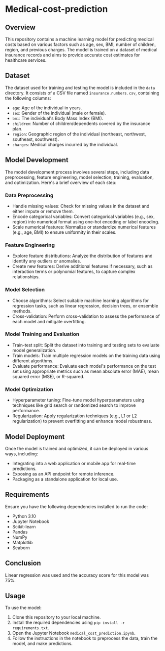 # Medical-cost-prediction

## Overview
This repository contains a machine learning model for predicting medical costs based on various factors such as age, sex, BMI, number of children, region, and previous charges. The model is trained on a dataset of medical insurance records and aims to provide accurate cost estimates for healthcare services.

## Dataset
The dataset used for training and testing the model is included in the `data` directory. It consists of a CSV file named `insurance.numbers.csv`, containing the following columns:
- `age`: Age of the individual in years.
- `sex`: Gender of the individual (male or female).
- `bmi`: The individual's Body Mass Index (BMI).
- `children`: Number of children/dependents covered by the insurance plan.
- `region`: Geographic region of the individual (northeast, northwest, southeast, southwest).
- `charges`: Medical charges incurred by the individual.

## Model Development
The model development process involves several steps, including data preprocessing, feature engineering, model selection, training, evaluation, and optimization. Here's a brief overview of each step:

### Data Preprocessing
- Handle missing values: Check for missing values in the dataset and either impute or remove them.
- Encode categorical variables: Convert categorical variables (e.g., sex, region) into numerical format using one-hot encoding or label encoding.
- Scale numerical features: Normalize or standardize numerical features (e.g., age, BMI) to ensure uniformity in their scales.

### Feature Engineering
- Explore feature distributions: Analyze the distribution of features and identify any outliers or anomalies.
- Create new features: Derive additional features if necessary, such as interaction terms or polynomial features, to capture complex relationships.

### Model Selection
- Choose algorithms: Select suitable machine learning algorithms for regression tasks, such as linear regression, decision trees, or ensemble methods.
- Cross-validation: Perform cross-validation to assess the performance of each model and mitigate overfitting.

### Model Training and Evaluation
- Train-test split: Split the dataset into training and testing sets to evaluate model generalization.
- Train models: Train multiple regression models on the training data using different algorithms.
- Evaluate performance: Evaluate each model's performance on the test set using appropriate metrics such as mean absolute error (MAE), mean squared error (MSE), or R-squared.

### Model Optimization
- Hyperparameter tuning: Fine-tune model hyperparameters using techniques like grid search or randomized search to improve performance.
- Regularization: Apply regularization techniques (e.g., L1 or L2 regularization) to prevent overfitting and enhance model robustness.

## Model Deployment
Once the model is trained and optimized, it can be deployed in various ways, including:
- Integrating into a web application or mobile app for real-time predictions.
- Exposing as an API endpoint for remote inference.
- Packaging as a standalone application for local use.

## Requirements
Ensure you have the following dependencies installed to run the code:
- Python 3.10
- Jupyter Notebook
- Scikit-learn
- Pandas
- NumPy
- Matplotlib
- Seaborn

## Conclusion
Linear regression was used and the accuracy score for this model was 75%. 


## Usage
To use the model:
1. Clone this repository to your local machine.
2. Install the required dependencies using `pip install -r requirements.txt`.
3. Open the Jupyter Notebook `medical_cost_prediction.ipynb`.
4. Follow the instructions in the notebook to preprocess the data, train the model, and make predictions.
